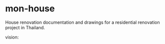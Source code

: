 # mon-house

House renovation documentation and drawings for a residential renovation project in Thailand.

vision:

